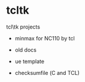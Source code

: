 # tcltk
 tcl\tk projects

 - minmax for NC110 by tcl
 
 - old docs
 
 - ue template
 
 - checksumfile (С and TCL)
 
 